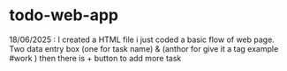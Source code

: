 # todo-web-app

18/06/2025 :
I created a HTML file i just coded a basic flow of web page.
Two data entry box (one for task name) & (anthor for give it a tag example #work )
then there is + button to add more task
